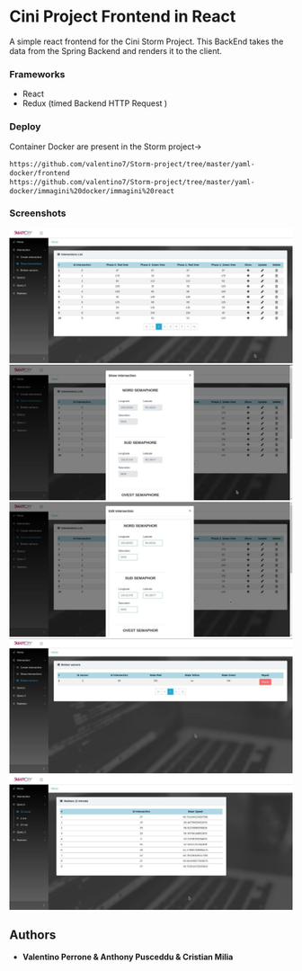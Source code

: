 # Cini Project Frontend in React

A simple react frontend for the Cini Storm Project. This BackEnd takes the data from the Spring Backend and renders it to the client.

### Frameworks

- React 
- Redux (timed Backend HTTP Request )


### Deploy

Container Docker are present in the Storm project-> 
```
https://github.com/valentino7/Storm-project/tree/master/yaml-docker/frontend
https://github.com/valentino7/Storm-project/tree/master/yaml-docker/immagini%20docker/immagini%20react
```

### Screenshots

![Image description](https://github.com/valentino7/React-Frontend-Cini/blob/master/Screenshot/photo_2020-04-04_12-46-00.jpg)
![Image description](https://github.com/valentino7/React-Frontend-Cini/blob/master/Screenshot/photo_2020-04-04_12-46-34.jpg)
![Image description](https://github.com/valentino7/React-Frontend-Cini/blob/master/Screenshot/photo_2020-04-04_12-46-42.jpg)
![Image description](https://github.com/valentino7/React-Frontend-Cini/blob/master/Screenshot/photo_2020-04-04_12-46-48.jpg)
![Image description](https://github.com/valentino7/React-Frontend-Cini/blob/master/Screenshot/photo_2020-04-04_12-46-51.jpg)





## Authors

* **Valentino Perrone & Anthony Pusceddu & Cristian Milia**

